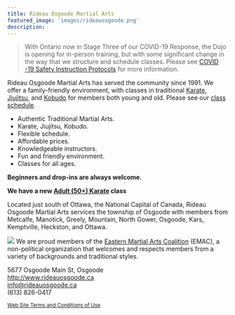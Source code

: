 ```yaml
---
title: Rideau Osgoode Martial Arts
featured_image: 'images/rideauosgoode.png'
description: 
---
```

> With Ontario now in Stage Three of our COVID-19 Response, the Dojo is opening for in-person training, but with some significant change in the way that we structure and schedule classes. Please see [COVID -19 Safety Instruction Protocols](/covid) for more information.

Rideau Osgoode Martial Arts  has served the community since 1991. We offer a family-friendly environment, with classes in traditional [Karate](/karate), [Jiujitsu](/jiujitsu), and [Kobudo](/kobudo) for members both young and old. Please see our [class schedule](/schedule).

* Authentic Traditional Martial Arts.
* Karate, Jiujitsu, Kobudo.
* Flexible schedule.
* Affordable prices.
* Knowledgeable instructors.
* Fun and friendly environment.
* Classes for all ages.

**Beginners and drop-ins are always welcome.** 

**We have a new [Adult (50+) Karate](/adult) class**

Located just south of Ottawa, the National Capital of Canada, Rideau Osgoode Martial Arts services the township of Osgoode with members from Metcalfe, Manotick, Greely, Mountain, North Gower, Osgoode, Kars, Kemptville, Heckston, and Ottawa.

![](/images/emac75a.png#right)
We are proud members of the [Eastern Martial Arts Coalition](http://emac-ma.org) (EMAC), a non-political organization that welcomes and respects members from a variety of backgrounds and traditional styles.

5677 Osgoode Main St, Osgoode  
http://www.rideauosgoode.ca  
[info@rideauosgoode.ca](mailto:info@rideauosgoode.ca)  
(613) 826-0417

<sup>[Web Site Terms and Conditions of Use](/terms)</sup>


